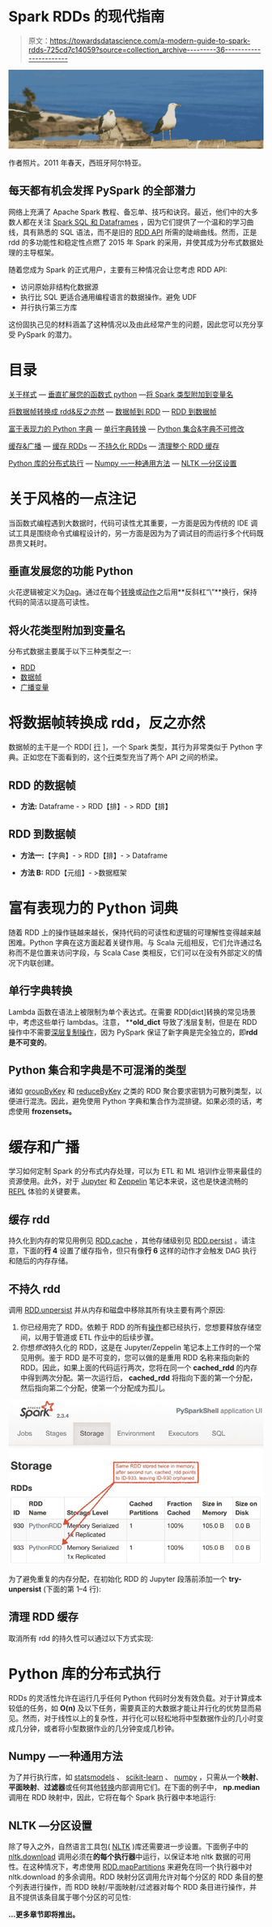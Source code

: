 # Spark RDDs 的现代指南

> 原文：<https://towardsdatascience.com/a-modern-guide-to-spark-rdds-725cd7c14059?source=collection_archive---------36----------------------->

![](img/890c3af4830354acfe76a3f09161b4cc.png)

作者照片。2011 年春天，西班牙阿尔特亚。

## 每天都有机会发挥 PySpark 的全部潜力

网络上充满了 Apache Spark 教程、备忘单、技巧和诀窍。最近，他们中的大多数人都在关注 [Spark SQL 和 Dataframes](https://spark.apache.org/docs/latest/sql-programming-guide.html) ，因为它们提供了一个温和的学习曲线，具有熟悉的 SQL 语法，而不是旧的 [RDD API](https://spark.apache.org/docs/latest/rdd-programming-guide.html) 所需的陡峭曲线。然而，正是 rdd 的多功能性和稳定性点燃了 2015 年 Spark 的采用，并使其成为分布式数据处理的主导框架。

随着您成为 Spark 的正式用户，主要有三种情况会让您考虑 RDD API:

*   访问原始非结构化数据源
*   执行比 SQL 更适合通用编程语言的数据操作。避免 UDF
*   并行执行第三方库

这份固执己见的材料涵盖了这种情况以及由此经常产生的问题，因此您可以充分享受 PySpark 的潜力。

# 目录

[关于样式](#c5f3)
— [垂直扩展您的函数式 python](#78aa)
—[将 Spark 类型附加到变量名](#645c)

[将数据帧转换成 rdd&反之亦然](#c7c6)
— [数据帧到 RDD](#e69f)
— [RDD 到数据帧](#c178)

[富于表现力的 Python 字典](#c047)
— [单行字典转换](#25aa)
— [Python 集合&字典不可修改](#c1df)

[缓存&广播](#9638)
— [缓存 RDDs](#2a90)
— [不持久化 RDDs](#7b71)
— [清理整个 RDD 缓存](#bf34)

[Python 库的分布式执行](#4aec)
— [Numpy —一种通用方法](#f7cd)
— [NLTK —分区设置](#b154)

# 关于风格的一点注记

当函数式编程遇到大数据时，代码可读性尤其重要，一方面是因为传统的 IDE 调试工具是围绕命令式编程设计的，另一方面是因为为了调试目的而运行多个代码既昂贵又耗时。

## 垂直发展您的功能 Python

火花逻辑被定义为[Dag](https://data-flair.training/blogs/dag-in-apache-spark/)。通过在每个[转换](https://spark.apache.org/docs/latest/rdd-programming-guide.html#transformations)或[动作](https://spark.apache.org/docs/latest/rdd-programming-guide.html#actions)之后用**反斜杠“\”**换行，保持代码的简洁以提高可读性。

## 将火花类型附加到变量名

分布式数据主要属于以下三种类型之一:

*   [RDD](https://spark.apache.org/docs/latest/rdd-programming-guide.html)
*   [数据帧](https://spark.apache.org/docs/latest/sql-programming-guide.html)
*   [广播变量](https://spark.apache.org/docs/latest/rdd-programming-guide.html#broadcast-variables)

# 将数据帧转换成 rdd，反之亦然

数据帧的主干是一个 RDD[ [行](https://spark.apache.org/docs/2.3.4/api/python/pyspark.sql.html?highlight=row#pyspark.sql.Row) ]，一个 Spark 类型，其行为非常类似于 Python 字典。正如您在下面看到的，这个[行](https://spark.apache.org/docs/2.3.4/api/python/pyspark.sql.html?highlight=row#pyspark.sql.Row)类型充当了两个 API 之间的桥梁。

## RDD 的数据帧

*   **方法:** Dataframe - > RDD【排】- > RDD【排】

## RDD 到数据帧

*   **方法一:**【字典】- > RDD【排】- > Dataframe

*   **方法 B:** RDD【元组】- >数据框架

# 富有表现力的 Python 词典

随着 RDD 上的操作链越来越长，保持代码的可读性和逻辑的可理解性变得越来越困难。Python 字典在这方面起着关键作用。与 Scala 元组相反，它们允许通过名称而不是位置来访问字段，与 Scala Case 类相反，它们可以在没有外部定义的情况下内联创建。

## 单行字典转换

Lambda 函数在语法上被限制为单个表达式。在需要 RDD[dict]转换的常见场景中，考虑这些单行 lambdas。注意， ****old_dict** 导致了浅层复制，但是在 RDD 操作中不需要[深层复制操作](https://docs.python.org/3/library/copy.html)，因为 PySpark 保证了新字典是完全独立的，即**rdd 是不可变的**。

## Python 集合和字典是不可混淆的类型

诸如 [groupByKey](https://spark.apache.org/docs/latest/api/python/pyspark.html#pyspark.RDD.groupByKey) 和 [reduceByKey](https://spark.apache.org/docs/latest/api/python/pyspark.html#pyspark.RDD.reduceByKey) 之类的 RDD 聚合要求密钥为可散列类型，以便进行混洗。因此，避免使用 Python 字典和集合作为混排键。如果必须的话，考虑使用 **frozensets。**

# 缓存和广播

学习如何定制 Spark 的分布式内存处理，可以为 ETL 和 ML 培训作业带来最佳的资源使用。此外，对于 [Jupyter](https://jupyter.org/) 和 [Zeppelin](https://zeppelin.apache.org/) 笔记本来说，这也是快速流畅的 [REPL](https://en.wikipedia.org/wiki/Read%E2%80%93eval%E2%80%93print_loop) 体验的关键要素。

## 缓存 rdd

持久化到内存的常见用例见 [RDD.cache](http://spark.apache.org/docs/latest/api/python/pyspark.html?highlight=cache#pyspark.RDD.cache) ，其他存储级别见 [RDD.persist](http://spark.apache.org/docs/latest/api/python/pyspark.html?highlight=cache#pyspark.RDD.persist) 。请注意，下面的**行 4** 设置了缓存指令，但只有像**行 6** 这样的动作才会触发 DAG 执行和随后的内存存储。

## 不持久 rdd

调用 [RDD.unpersist](http://spark.apache.org/docs/latest/api/python/pyspark.html?highlight=cache#pyspark.RDD.unpersist) 并从内存和磁盘中移除其所有块主要有两个原因:

1.  你已经用完了 RDD。依赖于 RDD 的所有[操作](https://spark.apache.org/docs/latest/rdd-programming-guide.html#actions)都已经执行，您想要释放存储空间，以用于管道或 ETL 作业中的后续步骤。
2.  你想*修改*持久化的 RDD，这是在 Jupyter/Zeppelin 笔记本上工作时的一个常见用例。鉴于 RDD 是不可变的，您可以做的是重用 RDD 名称来指向新的 RDD。因此，如果上面的代码运行两次，您将在同一个 **cached_rdd** 的内存中得到两次分配。第一次运行后， **cached_rdd** 将指向下面的第一个分配，然后指向第二个分配，使第一个分配成为孤儿。

![](img/31677b70e8990153d8a0e2000c714653.png)

为了避免重复的内存分配，在初始化 RDD 的 Jupyter 段落前添加一个 **try-unpersist** (下面的第 1–4 行):

## 清理 RDD 缓存

取消所有 rdd 的持久性可以通过以下方式实现:

# Python 库的分布式执行

RDDs 的灵活性允许在运行几乎任何 Python 代码时分发有效负载。对于计算成本较低的任务，如 **O(n)** 及以下任务，需要真正的大数据才能让并行化的优势显而易见。然而，对于线性以上的复杂性，并行化可以轻松地将中型数据作业的几小时变成几分钟，或者将小型数据作业的几分钟变成几秒钟。

## Numpy —一种通用方法

为了并行执行库，如 [statsmodels](https://www.statsmodels.org/) 、 [scikit-learn](https://scikit-learn.org/) 、 [numpy](https://numpy.org/) ，只需从一个**映射**、**平面映射**、**过滤器**或任何其他[转换](https://spark.apache.org/docs/latest/rdd-programming-guide.html#transformations)内部调用它们。在下面的例子中， **np.median** 调用在 RDD 映射中，因此，它将在每个 Spark 执行器中本地运行:

## NLTK —分区设置

除了导入之外，自然语言工具包( [NLTK](https://www.nltk.org/) )库还需要进一步设置。下面例子中的 [nltk.download](https://www.nltk.org/api/nltk.html#nltk.downloader.download) 调用必须在**的每个执行器**中运行，以保证本地 nltk 数据的可用性。在这种情况下，考虑使用 [RDD.mapPartitions](https://spark.apache.org/docs/latest/api/python/pyspark.html?highlight=mappartitions#pyspark.RDD.mapPartitions) 来避免在同一个执行器中对 nltk.download 的多余调用。RDD 映射分区调用允许对每个分区的 RDD 条目的整个列表进行操作，而 RDD 映射/平面映射/过滤器对每个 RDD 条目进行操作，并且不提供该条目属于哪个分区的可见性:

**…更多章节即将推出。**